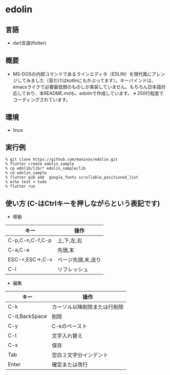 # edolin

## 言語

* dart言語(flutter)

## 概要
* MS-DOSの内部コマンドであるラインエディタ（EDLIN）を現代風にアレンジしてみました（音だけはkotlinにもかぶってます）。キーバインドは、emacsライクで必要最低限のものしか実装していません。もちろん日本語対応しており、本README.mdも、edolinで作成しています。
※ 250行程度でコーディングされています。

## 環境
* linux

## 実行例

```
% git clone https://github.com/maninov/edolin.git
% flutter create edolin_sample
% cp edolib/lib/* edolin_sample/lib
% cd edolin_sample
% flutter pub add  google_fonts scrollable_positioned_list
% echo test > todo
% flutter run
```

## 使い方 (C-はCtrlキーを押しながらという表記です)
* 移動

キー | 操作
----------------|-------------
C-p,C-n,C-f,C-p | 上,下,左,右
C-a,C-e | 先頭,末
ESC-<,ESC->,C-v | ページ先頭,末,送り
C-l | リフレッシュ

* 編集

キー | 操作
----------------|-----------------
C-k | カーソル以降削除または行削除
C-d,BackSpace | 削除
C-y | C-kのペースト
C-t | 文字入れ替え
C-x | 保存
Tab | 空白２文字分インデント
Enter | 確定または改行

